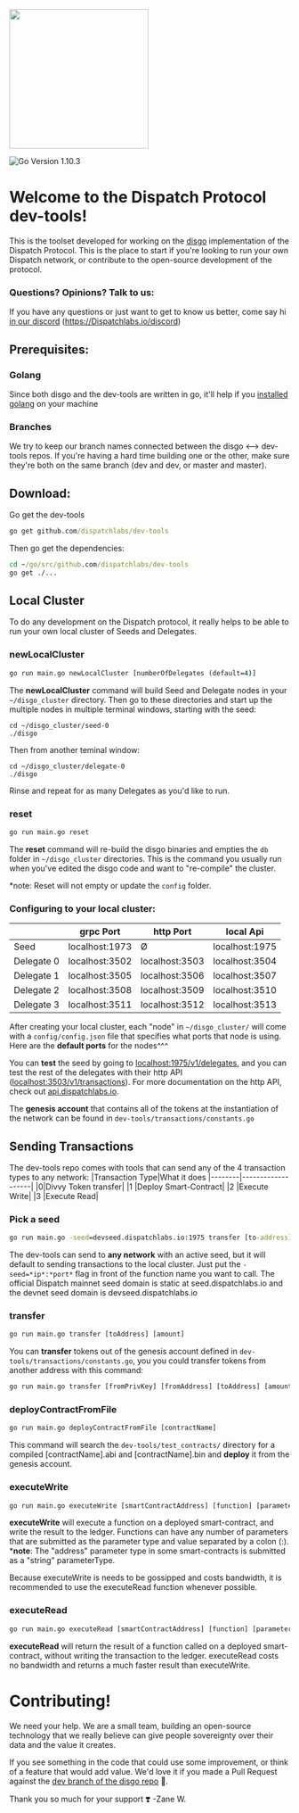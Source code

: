 <img src="https://www.dispatchlabs.io/wp-content/uploads/2018/12/Dispatch_Logo.png" width="250">
 
![Go Version 1.10.3](http://b.repl.ca/v1/Go_Version-1.10.3-brightgreen.png)

# Welcome to the Dispatch Protocol dev-tools!

This is the toolset developed for working on the [disgo](https://github.com/dispatchlabs/disgo) implementation of the Dispatch Protocol. This is the place to start if you're looking to run your own Dispatch network, or contribute to the open-source development of the protocol.

### Questions? Opinions? Talk to us:
If you have any questions or just want to get to know us better, come say hi [in our discord](https://Dispatchlabs.io/discord) (https://Dispatchlabs.io/discord)




## Prerequisites:

### Golang

Since both disgo and the dev-tools are written in go, it'll help if you [installed golang](https://golang.org/doc/install#install) on your machine

### Branches

We try to keep our branch names connected between the disgo <--> dev-tools repos. If you're having a hard time building one or the other, make sure they're both on the same branch (dev and dev, or master and master).

## Download:
Go get the dev-tools
```bat
go get github.com/dispatchlabs/dev-tools
```
Then go get the dependencies:
```bat
cd ~/go/src/github.com/dispatchlabs/dev-tools
go get ./...
```

## Local Cluster

To do any development on the Dispatch protocol, it really helps to be able to run your own local cluster of Seeds and Delegates. 

### newLocalCluster
```bat
go run main.go newLocalCluster [numberOfDelegates (default=4)]
```
The **newLocalCluster** command will build Seed and Delegate nodes in your `~/disgo_cluster` directory. Then go to these directories and start up the multiple nodes in multiple terminal windows, starting with the seed:
```
cd ~/disgo_cluster/seed-0
./disgo
```
Then from another teminal window:
```
cd ~/disgo_cluster/delegate-0
./disgo
```
Rinse and repeat for as many Delegates as you'd like to run. 

### reset
```bat
go run main.go reset
```

The **reset** command will re-build the disgo binaries and empties the `db` folder in `~/disgo_cluster` directories. This is the command you usually run when you've edited the disgo code and want to "re-compile" the cluster. 

*note: Reset will not empty or update the `config` folder.

### Configuring to your local cluster:
|        |grpc Port          |http Port        |local Api         |
|--------|-------------------|-----------------|------------------|
|Seed	      |localhost:1973    |  Ø  | localhost:1975
|Delegate 0   |localhost:3502  |localhost:3503     | localhost:3504|
|Delegate 1   |localhost:3505  |localhost:3506     | localhost:3507|
|Delegate 2   |localhost:3508  |localhost:3509     | localhost:3510|
|Delegate 3   |localhost:3511  |localhost:3512     | localhost:3513|

After creating your local cluster, each "node" in `~/disgo_cluster/` will come with a `config/config.json` file that specifies what ports that node is using. Here are the **default ports** for the nodes^^^ 

You can **test** the seed by going to [localhost:1975/v1/delegates](localhost:1975/v1/delegates), and you can test the rest of the delegates with their http API ([localhost:3503/v1/transactions](localhost:3503/v1/transactions)). For more documentation on the http API, check out [api.dispatchlabs.io](api.dispatchlabs.io).

The **genesis account** that contains all of the tokens at the instantiation of the network can be found in `dev-tools/transactions/constants.go`

## Sending Transactions

The dev-tools repo comes with tools that can send any of the 4 transaction types to any network: 
|Transaction  Type|What it does
|--------|-------------------|
|0|Divvy Token transfer|
|1 |Deploy Smart-Contract|
|2 |Execute Write|
|3 |Execute Read|

### Pick a seed
```bat
go run main.go -seed=devseed.dispatchlabs.io:1975 transfer [to-address] [amount]
```
The dev-tools can send to **any network** with an active seed, but it will default to sending transactions to the local cluster. Just put the `-seed=*ip*:*port*` flag in front of the function name you want to call. The official Dispatch mainnet seed domain is static at seed.dispatchlabs.io and the devnet seed domain is devseed.dispatchlabs.io 

### transfer
```bat
go run main.go transfer [toAddress] [amount]
```
You can **transfer** tokens out of the genesis account defined in `dev-tools/transactions/constants.go`, you you could transfer tokens from another address with this command:
```bat
go run main.go transfer [fromPrivKey] [fromAddress] [toAddress] [amount]
```

### deployContractFromFile
```bat
go run main.go deployContractFromFile [contractName]
```
This command will search the `dev-tools/test_contracts/` directory for a compiled [contractName].abi and [contractName].bin  and  **deploy** it from the genesis account.

### executeWrite
```bat
go run main.go executeWrite [smartContractAddress] [function] [parameter0Type]:[parameter0Value] [parameter1Type]:[parameter1Value]...
```
**executeWrite** will execute a function on a deployed smart-contract, and write the result to the ledger. Functions can have any number of parameters that are submitted as the parameter type and value separated by a colon (:). ***note**: The "address" parameter type in some smart-contracts is submitted as a "string" parameterType.

Because executeWrite is needs to be gossipped and costs bandwidth, it is recommended to use the executeRead function whenever possible.

### executeRead
```bat
go run main.go executeRead [smartContractAddress] [function] [parameter0Type]:[parameter0Value] [parameter1Type]:[parameter1Value]...
```
**executeRead** will return the result of a function called on a deployed smart-contract, without writing the transaction to the ledger. executeRead costs no bandwidth and returns a much faster result than executeWrite.

# Contributing!

We need your help. We are a small team, building an open-source technology that we really believe can give people sovereignty over their data and the value it creates. 

If you see something in the code that could use some improvement, or think of a feature that would add value. We'd love it if you made a Pull Request against the [dev branch of the disgo repo](https://github.com/dispatchlabs/disgo/tree/dev) 🙏.

Thank you so much for your support ❣️
-Zane W.
